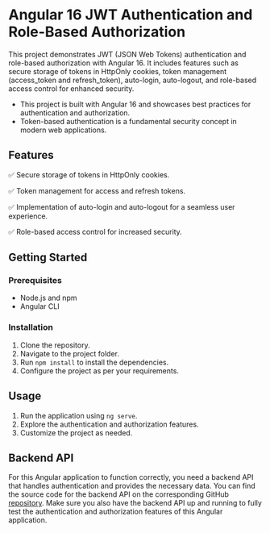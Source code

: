 # Angular 16 JWT Authentication and Role-Based Authorization

This project demonstrates JWT (JSON Web Tokens) authentication and role-based authorization with Angular 16. It includes features such as secure storage of tokens in HttpOnly cookies, token management (access_token and refresh_token), auto-login, auto-logout, and role-based access control for enhanced security.
- This project is built with Angular 16 and showcases best practices for authentication and authorization.
- Token-based authentication is a fundamental security concept in modern web applications.
## Features

✅ Secure storage of tokens in HttpOnly cookies.

✅ Token management for access and refresh tokens.

✅ Implementation of auto-login and auto-logout for a seamless user experience.

✅ Role-based access control for increased security.

## Getting Started

### Prerequisites

- Node.js and npm
- Angular CLI

### Installation

1. Clone the repository.
2. Navigate to the project folder.
3. Run `npm install` to install the dependencies.
4. Configure the project as per your requirements.

## Usage

1. Run the application using `ng serve`.
2. Explore the authentication and authorization features.
3. Customize the project as needed.

## Backend API
For this Angular application to function correctly, you need a backend API that handles authentication and provides the necessary data.
You can find the source code for the backend API on the corresponding GitHub [repository](https://github.com/MossaabFrifita/spring-boot-3-security-6-jwt).
Make sure you also have the backend API up and running to fully test the authentication and authorization features of this Angular application.



